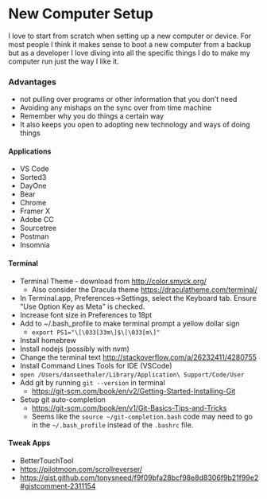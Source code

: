 # New Computer Setup

I love to start from scratch when setting up a new computer or device. For most
people I think it makes sense to boot a new computer from a backup but as a
developer I love diving into all the specific things I do to make my computer
run just the way I like it.

### Advantages

- not pulling over programs or other information that you don’t need
- Avoiding any mishaps on the sync over from time machine
- Remember why you do things a certain way
- It also keeps you open to adopting new technology and ways of doing things

#### Applications

- VS Code
- Sorted3
- DayOne
- Bear
- Chrome
- Framer X
- Adobe CC
- Sourcetree
- Postman
- Insomnia

#### Terminal

- Terminal Theme - download from http://color.smyck.org/
  - Also consider the Dracula theme https://draculatheme.com/terminal/
- In Terminal.app, Preferences->Settings, select the Keyboard tab. Ensure "Use
  Option Key as Meta" is checked.
- Increase font size in Preferences to 18pt
- Add to ~/.bash_profile to make terminal prompt a yellow dollar sign
  - `export PS1="\[\033[33m\]$\[\033[m\]"`
- Install homebrew
- Install nodejs (possibly with nvm)
- Change the terminal text http://stackoverflow.com/a/26232411/4280755
- Install Command Lines Tools for IDE (VSCode)
- `open /Users/danseethaler/Library/Application\ Support/Code/User`
- Add git by running `git --version` in terminal
  - https://git-scm.com/book/en/v2/Getting-Started-Installing-Git
- Setup git auto-completion
  - https://git-scm.com/book/en/v1/Git-Basics-Tips-and-Tricks
  - Seems like the `source ~/git-completion.bash` code may need to go in the `~/.bash_profile` instead of the `.bashrc` file.

#### Tweak Apps

- BetterTouchTool
- https://pilotmoon.com/scrollreverser/
- https://gist.github.com/tonysneed/f9f09bfa28bcf98e8d8306f9b21f99e2#gistcomment-2311154
